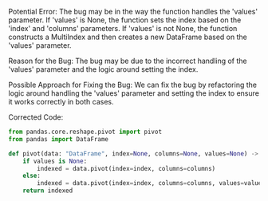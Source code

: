 Potential Error: The bug may be in the way the function handles the 'values' parameter. If 'values' is None, the function sets the index based on the 'index' and 'columns' parameters. If 'values' is not None, the function constructs a MultiIndex and then creates a new DataFrame based on the 'values' parameter.

Reason for the Bug: The bug may be due to the incorrect handling of the 'values' parameter and the logic around setting the index.

Possible Approach for Fixing the Bug: We can fix the bug by refactoring the logic around handling the 'values' parameter and setting the index to ensure it works correctly in both cases.

Corrected Code:

```python
from pandas.core.reshape.pivot import pivot
from pandas import DataFrame

def pivot(data: "DataFrame", index=None, columns=None, values=None) -> "DataFrame":
    if values is None:
        indexed = data.pivot(index=index, columns=columns)
    else:
        indexed = data.pivot(index=index, columns=columns, values=values)
    return indexed
```